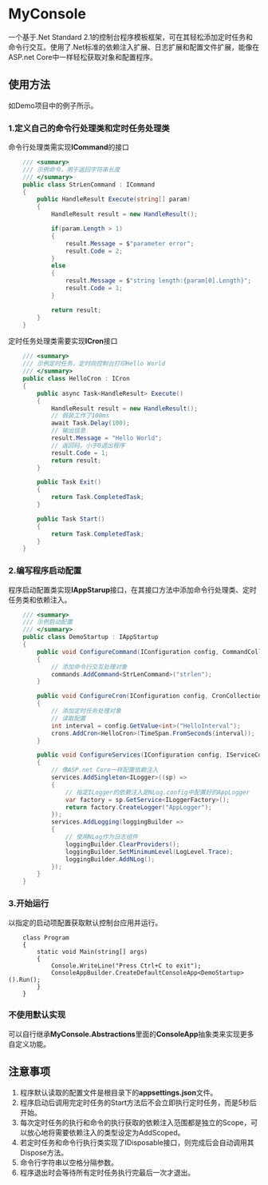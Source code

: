 # MyConsole

一个基于.Net Standard 2.1的控制台程序模板框架，可在其轻松添加定时任务和命令行交互。使用了.Net标准的依赖注入扩展、日志扩展和配置文件扩展，能像在ASP.net Core中一样轻松获取对象和配置程序。

## 使用方法

如Demo项目中的例子所示。

### 1.定义自己的命令行处理类和定时任务处理类

命令行处理类需实现**ICommand**的接口

```c#
    /// <summary>
    /// 示例命令，用于返回字符串长度
    /// </summary>
    public class StrLenCommand : ICommand
    {
        public HandleResult Execute(string[] param)
        {
            HandleResult result = new HandleResult();

            if(param.Length > 1)
            {
                result.Message = $"parameter error";
                result.Code = 2;
            }
            else
            {
                result.Message = $"string length:{param[0].Length}";
                result.Code = 1;
            }

            return result;
        }
    }
```



定时任务处理类需要实现**ICron**接口

```c#
    /// <summary>
    /// 示例定时任务，定时向控制台打印Hello World
    /// </summary>
    public class HelloCron : ICron
    {
        public async Task<HandleResult> Execute()
        {
            HandleResult result = new HandleResult();
            // 假装工作了100ms
            await Task.Delay(100);
            // 输出信息
            result.Message = "Hello World";
            // 返回码，小于0退出程序
            result.Code = 1;
            return result;
        }

        public Task Exit()
        {
            return Task.CompletedTask;
        }

        public Task Start()
        {
            return Task.CompletedTask;
        }
    }
```

### 2.编写程序启动配置

程序启动配置类实现**IAppStarup**接口，在其接口方法中添加命令行处理类、定时任务类和依赖注入。

```C#
    /// <summary>
    /// 示例启动配置
    /// </summary>
    public class DemoStartup : IAppStartup
    {
        public void ConfigureCommand(IConfiguration config, CommandCollection commands)
        {
            // 添加命令行交互处理对象
            commands.AddCommand<StrLenCommand>("strlen");
        }

        public void ConfigureCron(IConfiguration config, CronCollection crons)
        {
            // 添加定时任务处理对象
            // 读取配置
            int interval = config.GetValue<int>("HelloInterval");
            crons.AddCron<HelloCron>(TimeSpan.FromSeconds(interval));
        }

        public void ConfigureServices(IConfiguration config, IServiceCollection services)
        {
            // 像ASP.net Core一样配置依赖注入
            services.AddSingleton<ILogger>((sp) =>
            {
                // 指定ILogger的依赖注入是NLog.config中配置好的AppLogger
                var factory = sp.GetService<ILoggerFactory>();
                return factory.CreateLogger("AppLogger");
            });
            services.AddLogging(loggingBuilder =>
            {
                // 使用NLog作为日志组件
                loggingBuilder.ClearProviders();
                loggingBuilder.SetMinimumLevel(LogLevel.Trace);
                loggingBuilder.AddNLog();
            });
        }
    }
```

### 3.开始运行

以指定的启动项配置获取默认控制台应用并运行。

```
    class Program
    {
        static void Main(string[] args)
        {
            Console.WriteLine("Press Ctrl+C to exit");
            ConsoleAppBuilder.CreateDefaultConsoleApp<DemoStartup>().Run();
        }
    }
```

### 不使用默认实现

可以自行继承**MyConsole.Abstractions**里面的**ConsoleApp**抽象类来实现更多自定义功能。

## 注意事项

1. 程序默认读取的配置文件是根目录下的**appsettings.json**文件。
2. 程序启动后调用完定时任务的Start方法后不会立即执行定时任务，而是5秒后开始。
3. 每次定时任务的执行和命令的执行获取的依赖注入范围都是独立的Scope，可以放心地将需要依赖注入的类型设定为AddScoped。
4. 若定时任务和命令行执行类实现了IDisposable接口，则完成后会自动调用其Dispose方法。
5. 命令行字符串以空格分隔参数。
6. 程序退出时会等待所有定时任务执行完最后一次才退出。

